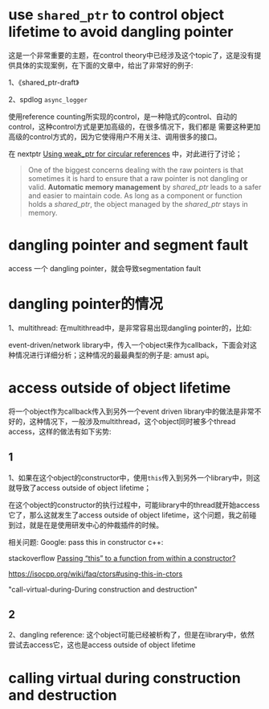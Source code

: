 

# use `shared_ptr` to control object lifetime to avoid dangling pointer

这是一个非常重要的主题，在control theory中已经涉及这个topic了，这是没有提供具体的实现案例，在下面的文章中，给出了非常好的例子:

1、《shared_ptr-draft》

2、spdlog `async_logger`

使用reference counting所实现的control，是一种隐式的control、自动的control，这种control方式是更加高级的，在很多情况下，我们都是 需要这种更加高级的control方式的，因为它使得用户不用关注、调用很多的接口。

在 nextptr [Using weak_ptr for circular references](https://www.nextptr.com/tutorial/ta1382183122/using-weak_ptr-for-circular-references) 中，对此进行了讨论；

> One of the biggest concerns dealing with the raw pointers is that sometimes it is hard to ensure that a raw pointer is not dangling or valid. **Automatic memory management** by *shared_ptr* leads to a safer and easier to maintain code. As long as a component or function holds a *shared_ptr*, the object managed by the *shared_ptr* stays in memory.

# dangling pointer and segment fault
access 一个 dangling pointer，就会导致segmentation fault

# dangling pointer的情况
1、multithread: 在multithread中，是非常容易出现dangling pointer的，比如:

event-driven/network library中，传入一个object来作为callback，下面会对这种情况进行详细分析；这种情况的最最典型的例子是: amust api。

# access outside of object lifetime

将一个object作为callback传入到另外一个event driven library中的做法是非常不好的，这种情况下，一般涉及multithread，这个object同时被多个thread access，这样的做法有如下劣势:

## 1

1、如果在这个object的constructor中，使用`this`传入到另外一个library中，则这就导致了access outside of object lifetime；

在这个object的constructor的执行过程中，可能library中的thread就开始access它了，那么这就发生了access outside of object lifetime，这个问题，我之前碰到过，就是在是使用研发中心的仲裁插件的时候。

相关问题: Google: pass this in constructor c++: 

stackoverflow [Passing “this” to a function from within a constructor?](https://stackoverflow.com/questions/445127/passing-this-to-a-function-from-within-a-constructor)

https://isocpp.org/wiki/faq/ctors#using-this-in-ctors

"call-virtual-during-During construction and destruction"

## 2


2、dangling reference: 这个object可能已经被析构了，但是在library中，依然尝试去access它，这也是access outside of object lifetime

# calling virtual during construction and destruction




